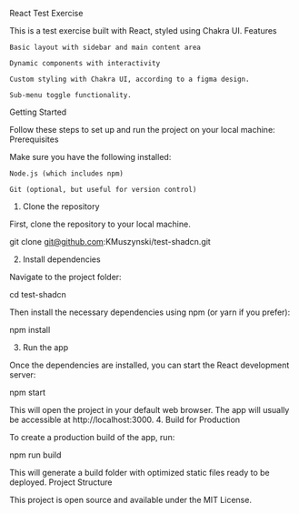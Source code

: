 React Test Exercise

This is a test exercise built with React, styled using Chakra UI.
Features

    Basic layout with sidebar and main content area

    Dynamic components with interactivity

    Custom styling with Chakra UI, according to a figma design.

    Sub-menu toggle functionality.

Getting Started

Follow these steps to set up and run the project on your local machine:
Prerequisites

Make sure you have the following installed:

    Node.js (which includes npm)

    Git (optional, but useful for version control)

1. Clone the repository

First, clone the repository to your local machine.

git clone git@github.com:KMuszynski/test-shadcn.git

2. Install dependencies

Navigate to the project folder:

cd test-shadcn

Then install the necessary dependencies using npm (or yarn if you prefer):

npm install

3. Run the app

Once the dependencies are installed, you can start the React development server:

npm start

This will open the project in your default web browser. The app will usually be accessible at http://localhost:3000. 4. Build for Production

To create a production build of the app, run:

npm run build

This will generate a build folder with optimized static files ready to be deployed.
Project Structure

This project is open source and available under the MIT License.
